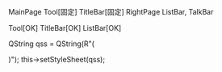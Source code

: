 MainPage
    Tool[固定]
    TitleBar[固定]
    RightPage
        ListBar,
        TalkBar


Tool[OK]
TitleBar[OK]
ListBar[OK]



QString qss = QString(R"(
        
)");
this->setStyleSheet(qss);